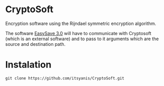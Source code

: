 # CryptoSoft
Encryption software using the Rijndael symmetric encryption algorithm.

The software  [EasySave 3.0](https://github.com/itsyanis/EasySave-Graphic-Version) will have to communicate with Cryptosoft (which is an external software) and to pass to it arguments which are the source and destination path. 

# Instalation 

```
git clone https://github.com/itsyanis/CryptoSoft.git
```
